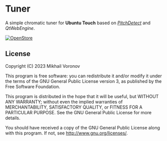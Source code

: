# Tuner

A simple chromatic tuner for __Ubuntu Touch__ based on 
[_PitchDetect_](https://github.com/cwilso/PitchDetect)
and _QtWebEngine_.

[![OpenStore](https://open-store.io/badges/en_US.png)](https://open-store.io/app/tuner.mikhail)

## License

Copyright (C) 2023  Mikhail Voronov

This program is free software: you can redistribute it and/or modify it under the terms of the GNU General Public License version 3, as published
by the Free Software Foundation.

This program is distributed in the hope that it will be useful, but WITHOUT ANY WARRANTY; without even the implied warranties of MERCHANTABILITY, SATISFACTORY QUALITY, or FITNESS FOR A PARTICULAR PURPOSE.  See the GNU General Public License for more details.

You should have received a copy of the GNU General Public License along with this program.  If not, see <http://www.gnu.org/licenses/>.
